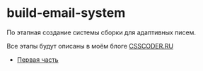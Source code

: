 # build-email-system
По этапная создание системы сборки для адаптивных писем.

Все этапы будут описаны в моём блоге <a href="http://csscoder.ru/" target="_blank">CSSCODER.RU</a>

* <a href="http://csscoder.ru/post/build_email_1/" target="_blank">Первая часть</a>
